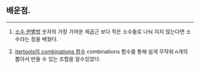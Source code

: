 ## 배운점.
---------------------------------
1. [소수 판별법](https://youtu.be/Uoi0Mm1qCaw)
숫자의 가장 가까운 제곱근 보다 작은 소수들로 나눠 지지 않는다면 소수라는 점을 배웠다.

2. [itertools의 combinations 함수](https://docs.python.org/3/library/itertools.html)
combinations 함수를 통해 쉽게 무작위 n개의 뽑아서 만들 수 있는 조합을 알수있었다.

